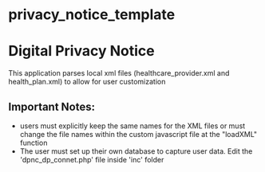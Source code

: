 privacy_notice_template
=======================

<h1>Digital Privacy Notice</h1>

<p>This application parses local xml files (healthcare_provider.xml and health_plan.xml) to allow for user customization</p>

<h2>Important Notes:</h2>
<ul>
  <li>users must explicitly keep the same names for the XML files or must change the file names within the custom javascript file at the "loadXML" function</li>
  <li>The user must set up their own database to capture user data.  Edit the 'dpnc_dp_connet.php' file inside 'inc' folder</li>
</ul>
